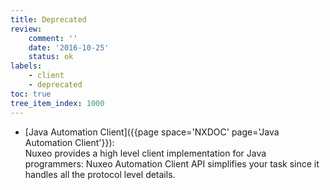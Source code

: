 ```yaml
---
title: Deprecated
review:
    comment: ''
    date: '2016-10-25'
    status: ok
labels:
    - client
    - deprecated
toc: true
tree_item_index: 1000
---
```


* [Java Automation Client]({{page space='NXDOC' page='Java Automation Client'}}):</br>
Nuxeo provides a high level client implementation for Java programmers: Nuxeo Automation Client API simplifies your task since it handles all the protocol level details.
